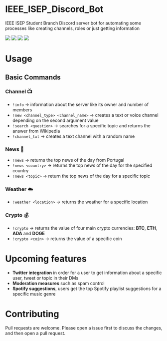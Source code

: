 # IEEE_ISEP_Discord_Bot

IEEE ISEP Student Branch Discord server bot for automating some processes like creating channels, roles or just getting information

![](https://travis-ci.com/diogolopes18-cyber/IEEE_ISEP_Discord_Bot.svg?branch=main)
![](https://img.shields.io/github/languages/count/diogolopes18-cyber/IEEE_ISEP_Discord_Bot)
![](https://img.shields.io/github/repo-size/diogolopes18-cyber/IEEE_ISEP_Discord_Bot)
![](https://img.shields.io/github/license/diogolopes18-cyber/IEEE_ISEP_Discord_Bot)

# Usage

## Basic Commands

### Channel 📺

- `!info` &rarr; information about the server like its owner and number of members
- `!new <channel_type> <channel_name>` &rarr; creates a text or voice channel depending on the second argument value
- `!search <question>` &rarr; searches for a specific topic and returns the answer from Wikipedia
- `!channel_txt` &rarr; creates a text channel with a random name

### News 📰

- `!news` &rarr; returns the top news of the day from Portugal
- `!news <country>` &rarr; returns the top news of the day for the specified country
- `!news <topic>` &rarr; return the top news of the day for a specific topic

### Weather ☁️

- `!weather <location>` &rarr; returns the weather for a specific location

### Crypto 💰

- `!crypto` &rarr; returns the value of four main crypto currencies: **BTC**, **ETH**, **ADA** and **DOGE**
- `!crypto <coin>` &rarr; returns the value of a specific coin

# Upcoming features

- **Twitter integration** in order for a user to get information about a specific user, tweet or topic in their DMs
- **Moderation measures** such as spam control
- **Spotify suggestions**, users get the top Spotify playlist suggestions for a specific music genre

# Contributing

Pull requests are welcome. Please open a issue first to discuss the changes, and then open a pull request.
